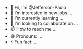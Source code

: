 - 👋 Hi, I’m @Jefferson-Paulo
- 👀 I’m interested in new jobs ...
- 🌱 I’m currently learning ...
- 💞️ I’m looking to collaborate on ...
- 📫 How to reach me ...
- 😄 Pronouns: ...
- ⚡ Fun fact: ...

<!---
Jefferson-Paulo/Jefferson-Paulo is a ✨ special ✨ repository because its `README.md` (this file) appears on your GitHub profile.
You can click the Preview link to take a look at your changes.
--->
